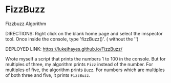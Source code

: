 # FizzBuzz
Fizzbuzz Algorithm

DIRECTIONS:
Right click on the blank home page and select the imspector tool. Once inside the console, type 'fizzBuzz()'. (
without the '')

DEPLOYED LINK: https://lukejhayes.github.io/FizzBuzz/

Wrote myself a script that prints the numbers 1 to 100 in the console. But for multiples of three, my algorithm prints `Fizz` instead of the number. For multiples of five, the algorithm prints `Buzz`. For numbers which are multiples of both three and five, it prints `FizzBuzz`.
